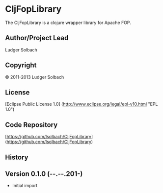 CljFopLibrary
=============
The CljFopLibrary is a clojure wrapper library for Apache FOP.

Author/Project Lead
-------------------
Ludger Solbach

Copyright
---------
© 2011-2013 Ludger Solbach

License
-------
[Eclipse Public License 1.0] (http://www.eclipse.org/legal/epl-v10.html "EPL 1.0")

Code Repository
---------------
[https://github.com/lsolbach/CljFopLibrary] (https://github.com/lsolbach/CljFopLibrary)

History
-------

Version 0.1.0 (--.--.201-)
--------------------------
* Initial import
